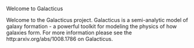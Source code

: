 Welcome to Galacticus

Welcome to the Galacticus project. Galacticus is a semi-analytic model of galaxy formation - a powerful toolkit for modeling the physics of how galaxies form. For more information please see the http:arxiv.org/abs/1008.1786 on Galacticus.
